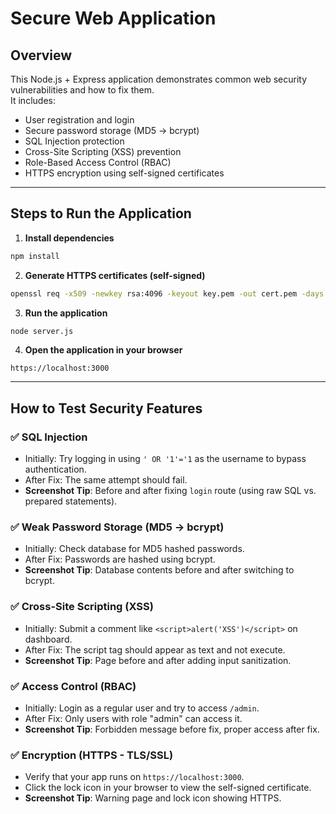 # Secure Web Application

## Overview

This Node.js + Express application demonstrates common web security vulnerabilities and how to fix them.  
It includes:

- User registration and login  
- Secure password storage (MD5 → bcrypt)  
- SQL Injection protection  
- Cross-Site Scripting (XSS) prevention  
- Role-Based Access Control (RBAC)  
- HTTPS encryption using self-signed certificates  

---

## Steps to Run the Application

1. **Install dependencies**
```bash
npm install
```

2. **Generate HTTPS certificates (self-signed)**
```bash
openssl req -x509 -newkey rsa:4096 -keyout key.pem -out cert.pem -days 365 -nodes
```

3. **Run the application**
```bash
node server.js
```

4. **Open the application in your browser**
```
https://localhost:3000
```

---

## How to Test Security Features

### ✅ SQL Injection

- Initially: Try logging in using `' OR '1'='1` as the username to bypass authentication.
- After Fix: The same attempt should fail.
- **Screenshot Tip**: Before and after fixing `login` route (using raw SQL vs. prepared statements).

### ✅ Weak Password Storage (MD5 → bcrypt)

- Initially: Check database for MD5 hashed passwords.
- After Fix: Passwords are hashed using bcrypt.
- **Screenshot Tip**: Database contents before and after switching to bcrypt.

### ✅ Cross-Site Scripting (XSS)

- Initially: Submit a comment like `<script>alert('XSS')</script>` on dashboard.
- After Fix: The script tag should appear as text and not execute.
- **Screenshot Tip**: Page before and after adding input sanitization.

### ✅ Access Control (RBAC)

- Initially: Login as a regular user and try to access `/admin`.
- After Fix: Only users with role "admin" can access it.
- **Screenshot Tip**: Forbidden message before fix, proper access after fix.

### ✅ Encryption (HTTPS - TLS/SSL)

- Verify that your app runs on `https://localhost:3000`.
- Click the lock icon in your browser to view the self-signed certificate.
- **Screenshot Tip**: Warning page and lock icon showing HTTPS.
